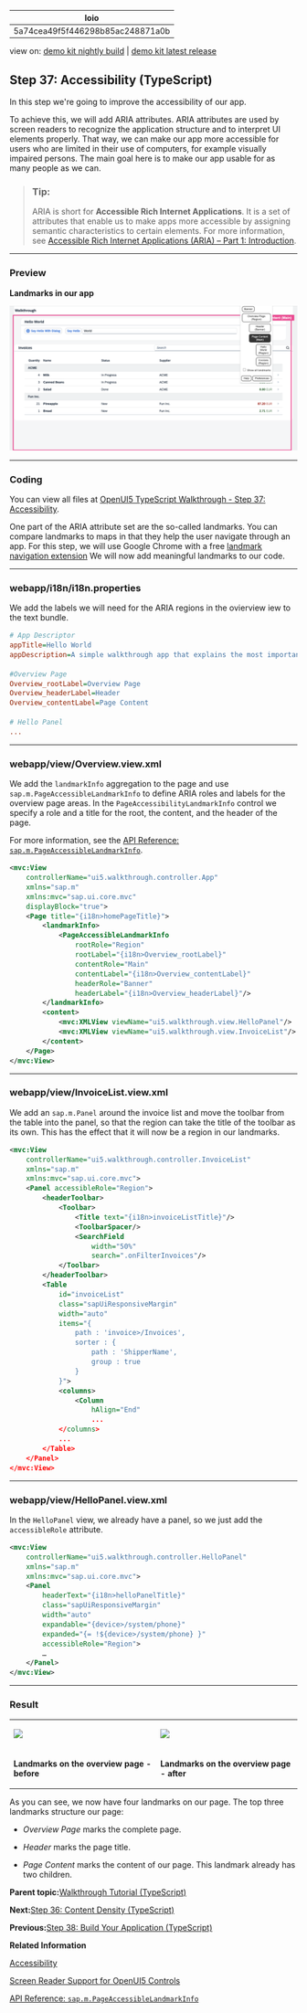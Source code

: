 <!-- loio5a74cea49f5f446298b85ac248871a0b -->

| loio |
| -----|
| 5a74cea49f5f446298b85ac248871a0b |

<div id="loio">

view on: [demo kit nightly build](https://sdk.openui5.org/nightly/#/topic/5a74cea49f5f446298b85ac248871a0b) | [demo kit latest release](https://sdk.openui5.org/topic/5a74cea49f5f446298b85ac248871a0b)</div>

## Step 37: Accessibility \(TypeScript\)

In this step we're going to improve the accessibility of our app.

To achieve this, we will add ARIA attributes. ARIA attributes are used by screen readers to recognize the application structure and to interpret UI elements properly. That way, we can make our app more accessible for users who are limited in their use of computers, for example visually impaired persons. The main goal here is to make our app usable for as many people as we can.

> ### Tip:  
> ARIA is short for **Accessible Rich Internet Applications**. It is a set of attributes that enable us to make apps more accessible by assigning semantic characteristics to certain elements. For more information, see [Accessible Rich Internet Applications \(ARIA\) – Part 1: Introduction](https://blogs.sap.com/2015/06/01/accessible-rich-internet-applications-aria-part-1-introduction/).

***

<a name="loio5a74cea49f5f446298b85ac248871a0b__section_xpr_2ls_gfb"/>

### Preview

  
  
**Landmarks in our app**

![](images/loiob35deda1ebe1433fbf0ff066f6e3fc4b_LowRes.png "Landmarks in our app")

***

<a name="loio5a74cea49f5f446298b85ac248871a0b__section_mxx_3ls_gfb"/>

### Coding

You can view all files at [OpenUI5 TypeScript Walkthrough - Step 37: Accessibility](https://github.com/sap-samples/ui5-typescript-walkthrough/steps/37/README.md).

One part of the ARIA attribute set are the so-called landmarks. You can compare landmarks to maps in that they help the user navigate through an app. For this step, we will use Google Chrome with a free [landmark navigation extension](https://chrome.google.com/webstore/detail/landmark-navigation-via-k/ddpokpbjopmeeiiolheejjpkonlkklgp) We will now add meaningful landmarks to our code.

***

<a name="loio5a74cea49f5f446298b85ac248871a0b__section_azh_fps_gfb"/>

### webapp/i18n/i18n.properties

We add the labels we will need for the ARIA regions in the ovierview iew to the text bundle.

```ini
# App Descriptor
appTitle=Hello World
appDescription=A simple walkthrough app that explains the most important concepts of UI5

#Overview Page
Overview_rootLabel=Overview Page
Overview_headerLabel=Header
Overview_contentLabel=Page Content

# Hello Panel
...
```

***

<a name="loio5a74cea49f5f446298b85ac248871a0b__section_ygj_1b1_hfb"/>

### webapp/view/Overview.view.xml

We add the `landmarkInfo` aggregation to the page and use `sap.m.PageAccessibleLandmarkInfo` to define ARIA roles and labels for the overview page areas. In the `PageAccessibilityLandmarkInfo` control we specify a role and a title for the root, the content, and the header of the page.

For more information, see the [API Reference: `sap.m.PageAccessibleLandmarkInfo`](https://sdk.openui5.org/api/sap.m.PageAccessibleLandmarkInfo). 

```xml
<mvc:View
	controllerName="ui5.walkthrough.controller.App"
	xmlns="sap.m"
	xmlns:mvc="sap.ui.core.mvc"
	displayBlock="true">
	<Page title="{i18n>homePageTitle}">
		<landmarkInfo>
			<PageAccessibleLandmarkInfo
				rootRole="Region"
				rootLabel="{i18n>Overview_rootLabel}"
				contentRole="Main"
				contentLabel="{i18n>Overview_contentLabel}"
				headerRole="Banner"
				headerLabel="{i18n>Overview_headerLabel}"/>
		</landmarkInfo>
		<content>
			<mvc:XMLView viewName="ui5.walkthrough.view.HelloPanel"/>
			<mvc:XMLView viewName="ui5.walkthrough.view.InvoiceList"/>
		</content>
	</Page>
</mvc:View>
```

***

<a name="loio5a74cea49f5f446298b85ac248871a0b__section_uw5_zns_gfb"/>

### webapp/view/InvoiceList.view.xml

We add an `sap.m.Panel` around the invoice list and move the toolbar from the table into the panel, so that the region can take the title of the toolbar as its own. This has the effect that it will now be a region in our landmarks.

```xml
<mvc:View
	controllerName="ui5.walkthrough.controller.InvoiceList"
	xmlns="sap.m"
	xmlns:mvc="sap.ui.core.mvc">
	<Panel accessibleRole="Region">
		<headerToolbar>
			<Toolbar>
				<Title text="{i18n>invoiceListTitle}"/>
				<ToolbarSpacer/>
				<SearchField
					width="50%"
					search=".onFilterInvoices"/>
			</Toolbar>
		</headerToolbar>
		<Table
			id="invoiceList"
			class="sapUiResponsiveMargin"
			width="auto"
			items="{
				path : 'invoice>/Invoices',
				sorter : {
					path : 'ShipperName',
					group : true
				}
			}">
			<columns>
				<Column
					hAlign="End"
					...
			</columns>
			...
		</Table>
	</Panel>
</mvc:View>
```

***

<a name="loio5a74cea49f5f446298b85ac248871a0b__section_qdh_k4s_gfb"/>

### webapp/view/HelloPanel.view.xml

In the `HelloPanel` view, we already have a panel, so we just add the `accessibleRole` attribute.

```xml
<mvc:View
	controllerName="ui5.walkthrough.controller.HelloPanel"
	xmlns="sap.m"
	xmlns:mvc="sap.ui.core.mvc">
	<Panel
		headerText="{i18n>helloPanelTitle}"
		class="sapUiResponsiveMargin"
		width="auto"
		expandable="{device>/system/phone}"
		expanded="{= !${device>/system/phone} }"
		accessibleRole="Region">	
		…
	</Panel>
</mvc:View>

```

***

<a name="loio5a74cea49f5f446298b85ac248871a0b__section_yxf_3qs_gfb"/>

### Result


<table>
<tr>
<td valign="top">

![](images/loio54e9bca5a5844c14b45b5405496166b1_HiRes.png)

</td>
<td valign="top">

![](images/loiof38dee2624c2437d8977de70575b3eae_HiRes.png)

</td>
</tr>
<tr>
<td valign="top">

**Landmarks on the overview page - before**

</td>
<td valign="top">

**Landmarks on the overview page - after**

</td>
</tr>
</table>

As you can see, we now have four landmarks on our page. The top three landmarks structure our page:

-   *Overview Page* marks the complete page.

-   *Header* marks the page title.

-   *Page Content* marks the content of our page. This landmark already has two children.


**Parent topic:**[Walkthrough Tutorial \(TypeScript\)](Walkthrough_Tutorial_TypeScript_dad1905.md "In this tutorial we'll introduce you to all major development paradigms of OpenUI5. We'll demonstrate the use of TypeScript with OpenUI5 and highlight the specific characteristics of this approach.")

**Next:**[Step 36: Content Density \(TypeScript\)](Step_36_Content_Density_TypeScript_667aa4a.md "In this step of our Walkthrough tutorial, we adjust the content density based on the user’s device. Content density refers to the spacing and sizing of the UI controls and elements within your application. OpenUI5 contains different content densities allowing you to display larger controls for touch-enabled devices and a smaller, more compact design for devices that are operated by mouse. In our app, we will detect the device and adjust the density accordingly.")

**Previous:**[Step 38: Build Your Application \(TypeScript\)](Step_38_Build_Your_Application_TypeScript_be33d01.md "In this step we're going to build our application and consume the speed of a built OpenUI5 application.")

**Related Information**  


[Accessibility](Accessibility_03b914b.md "In this guide we cover the most important accessibility aspects for application development, based on OpenUI5.")

[Screen Reader Support for OpenUI5 Controls](Screen_Reader_Support_for_OpenUI5_Controls_656e825.md "OpenUI5 offers screen reader support in order to aid people with visual impairments. The implementation is based on the ARIA and HTML standards.")

[API Reference: `sap.m.PageAccessibleLandmarkInfo`](https://sdk.openui5.org/api/sap.m.PageAccessibleLandmarkInfo)

